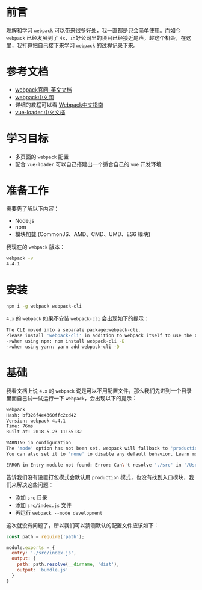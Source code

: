 # 前言

理解和学习 `webpack` 可以带来很多好处，我一直都是只会简单使用。而如今 `webpack` 已经发展到了 `4x`，正好公司里的项目已经接近尾声，趁这个机会，在这里，我打算把自己接下来学习 `webpack` 的过程记录下来。

# 参考文档

- [webpack官网-英文文档](https://webpack.js.org/)
- [webpack中文网](https://webpack.docschina.org/)
- 详细的教程可以看 [Webpack中文指南](https://zhaoda.gitbooks.io/webpack/content/)
- [vue-loader 中文文档](https://vue-loader-v14.vuejs.org/zh-cn/)

# 学习目标

- 多页面的 `webpack` 配置
- 配合 `vue-loader` 可以自己搭建出一个适合自己的 `vue` 开发环境

# 准备工作

需要先了解以下内容：
- Node.js
- npm
- 模块加载 (CommonJS、AMD、CMD、UMD、ES6 模块)

我现在的 `webpack` 版本：

```bash
webpack -v
4.4.1
```

# 安装

```bash
npm i -g webpack webpack-cli
```

`4.x` 的 `webpack` 如果不安装 `webpack-cli` 会出现如下的提示：

```bash
The CLI moved into a separate package:webpack-cli.
Please install 'webpack-cli' in addition to webpack itself to use the CLI.
->when using npm: npm install webpack-cli -D
->when using yarn: yarn add webpack-cli -D
```

# 基础

我看文档上说 `4.x` 的 `webpack` 说是可以不用配置文件，那么我们先进到一个目录里面自己试一试运行一下 `webpack`，会出现以下的提示：

```bash
webpack
Hash: bf326f4e4360ffc2cd42
Version: webpack 4.4.1
Time: 76ms
Built at: 2018-5-23 11:55:32

WARNING in configuration
The 'mode' option has not been set, webpack will fallback to 'production' for this value. Set 'mode' option to 'development' or 'production' to enable defaults for each environment.
You can also set it to 'none' to disable any default behavior. Learn more: https://webpack.js.org/concepts/mode/

ERROR in Entry module not found: Error: Can\'t resolve './src' in '/Users/honest/Desktop/study-webpack'
```

告诉我们没有设置打包模式会默认用 `production` 模式，也没有找到入口模块，我们来解决这些问题：

- 添加 `src` 目录
- 添加 `src/index.js` 文件
- 再运行 `webpack --mode development`

这次就没有问题了，所以我们可以猜测默认的配置文件应该如下：

```js
const path = require('path');

module.exports = {
  entry: './src/index.js',
  output: {
    path: path.resolve(__dirname, 'dist'),
    output: 'bundle.js'
  }
}
```
